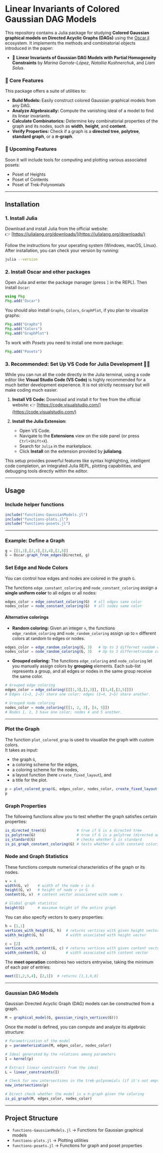 # Linear Invariants of Colored Gaussian DAG Models

This repository contains a Julia package for studying **Colored Gaussian graphical models on Directed Acyclic Graphs (DAGs)** using the [Oscar.jl](https://oscar.computeralgebra.de/) ecosystem. It implements the methods and combinatorial objects introduced in the paper:

- 📄 **Linear Invariants of Gaussian DAG Models with Partial Homogeneity Constraints** by *Marina Garrote-López*, *Nataliia Kushnerchuk*, and *Liam Solus*.


### 🔬 Core Features

This package offers a suite of utilities to:

-   **Build Models:** Easily construct colored Gaussian graphical models from any DAG.
-   **Analyze Algebraically:** Compute the vanishing ideal of a model to find its linear invariants.
-   **Calculate Combinatorics:** Determine key combinatorial properties of the graph and its nodes, such as **width**, **height**, and **content**.
-  **Verify Properties:** Check if a graph is a **directed tree**, **polytree**, **standard graph**, or a **$\pi$-graph**.


### 🚀 Upcoming Features

Soon it will include tools for computing and plotting various associated posets:

-   Poset of Heights
-   Poset of Contents
-   Poset of Trek-Polynomials


---

## Installation

### 1. Install Julia

Download and install Julia from the official website:  
👉 [https://julialang.org/downloads/](https://julialang.org/downloads/)

Follow the instructions for your operating system (Windows, macOS, Linux).  
After installation, you can check your version by running:

```bash
julia --version
```


### 2. Install Oscar and other packages

Open Julia and enter the package manager (press `]` in the REPL). Then install `Oscar`:

```julia
using Pkg
Pkg.add("Oscar")
```

You should also install `Graphs`, `Colors`, `GraphPlot`, if you plan to visualize graphs:

```julia
Pkg.add("Graphs")
Pkg.add("Colors")
Pkg.add("GraphPlot")
```

To work with _Posets_ you need to install one more package:

```julia
Pkg.add("Posets")
```


### 3. Recommended: Set Up VS Code for Julia Development 🧑‍💻

While you can run all the code directly in the Julia terminal, using a code editor like **Visual Studio Code (VS Code)** is highly recommended for a much better development experience. It is not strictly necessary but will make coding much easier.

1.  **Install VS Code:** Download and install it for free from the official website:
    👉 [https://code.visualstudio.com/](https://code.visualstudio.com/)

2.  **Install the Julia Extension:**
    * Open VS Code.
    * Navigate to the **Extensions** view on the side panel (or press `Ctrl+Shift+X`).
    * Search for `Julia` in the marketplace.
    * Click **Install** on the extension provided by **julialang**. 

This setup provides powerful features like syntax highlighting, intelligent code completion, an integrated Julia REPL, plotting capabilities, and debugging tools directly within the editor.

---

## Usage

### Include helper functions

```julia
include("functions-GaussianModels.jl")
include("functions-plots.jl")
include("functions-posets.jl")
```

---

### Example: Define a Graph

```julia
g = [[1,3],[2,3],[3,4],[2,5]]
G = Oscar.graph_from_edges(Directed, g)
```


### Set Edge and Node Colors

You can control how edges and nodes are colored in the graph `G`.

The functions `edge_constant_coloring` and `node_constant_coloring` assign a **single uniform color** to all edges or all nodes:

```julia
edges_color = edge_constant_coloring(G)  # all edges same color
nodes_color = node_constant_coloring(G)  # all nodes same color
```


#### Alternative colorings

- **Random coloring:** Given an integer `n`, the functions `edge_random_coloring` and `node_random_coloring` assign up to `n` different colors at random to edges or nodes.

```julia
edges_color = edge_random_coloring(G, 3)   # Up to 3 differnet random colors for edges
nodes_color = node_random_coloring(G, 3)   # Up to 3 differnetrandom colors for nodes
```

- **Grouped coloring:**  The functions `edge_coloring` and `node_coloring` let you manually assign colors by **grouping** elements. Each sub-list represents a group, and all edges or nodes in the same group receive the same color.

```julia
# Grouped edge coloring
edges_color = edge_coloring([[[1,3],[2,3]], [[3,4],[2,5]]])
# Edges (1→3, 2→3) share one color; edges (3→4, 2→5) share another.

# Grouped node coloring
nodes_color = node_coloring([[1, 2, 3], [4, 5]])
# Nodes 1, 2, 3 have one color; nodes 4 and 5 another.
```


---

### Plot the Graph

The function `plot_colored_grap` is used to visualize the graph with custom colors.  
It takes as input:
- the graph `G`,
- a coloring scheme for the edges,
- a coloring scheme for the nodes,
- a layout function (here `create_fixed_layout`), and
- a title for the plot.

```julia
p = plot_colored_grap(G, edges_color, nodes_color, create_fixed_layout(G), "G")
p
```



### Graph Properties

The following functions allow you to test whether the graph satisfies certain properties:

```julia
is_directed_tree(G)              # true if G is a directed tree
is_polytree(G)                   # true if G is a polytree (directed acyclic graph with no undirected cycles)
is_standard(G)                   # checks whether G is standard
is_pi_graph_constant_coloring(G) # tests whether G with constant coloring is a π-graph
```


### Node and Graph Statistics

These functions compute numerical characteristics of the graph or its nodes.

```julia
v = 4
width(G, v)    # width of the node v in G
height(G, v)   # height of node v in G
content(G, v)  # content vector associated with node v

# Global graph statistic
height(G)      # maximum height of the entire graph
```

You can also specify vectors to query properties:
```julia
h = [1,1]
vertices_with_height(G, h)  # returns vertices with given height vector
width_height(G, h)          # width associated with height vector

c = [2]
vertices_with_content(G, c) # returns vertices with given content vector
width_content(G, c)         # width associated with content vector
```

The **meet operation** combines two vectors entrywise, taking the minimum of each pair of entries:

```julia
meet([1,2,5,4], [2,1])  # returns [1,1,0,0]
```

---

### Gaussian DAG Models

Gaussian Directed Acyclic Graph (DAG) models can be constructed from a graph.  

```julia
M = graphical_model(G, gaussian_ring(n_vertices(G)))
```

Once the model is defined, you can compute and analyze its algebraic structure:

```julia
# Parametrization of the model
p = parameterization(M, edges_color, nodes_color)

# Ideal generated by the relations among parameters
I = kernel(p)

# Extract linear constraints from the ideal
L = linear_constraints(I)

# Check for new intersections in the trek-polynomials (if it's not empty, then indicates non-π-graph)
new_intersections(p)

# Direct check whether the model is a π-graph given the coloring
is_pi_graph(M, edges_color, nodes_color)
```

---


## Project Structure
- `functions-GaussianModels.jl` → Functions for Gaussian graphical models  
- `functions-plots.jl` → Plotting utilities  
- `functions-posets.jl` → Functions for graph and poset properties  